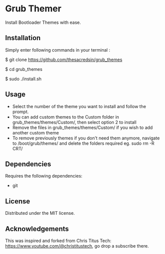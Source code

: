 Grub Themer
======================================
Install Bootloader Themes with ease.

Installation
---------------

Simply enter following commands in your terminal :

$ git clone https://github.com/thesacredsin/grub_themes

$ cd grub_themes

$ sudo ./install.sh

Usage
---------------
- Select the number of the theme you want to install and follow the prompt.
- You can add custom themes to the Custom folder in grub_themes/themes/Custom/, then select option 2 to install
- Remove the files in grub_themes/themes/Custom/ if you wish to add another custom theme
- To remove previously themes if you don't need them anymore, navigate to /boot/grub/themes/ and delete the folders required eg. sudo rm -R CRT/

Dependencies
---------------
Requires the following dependencies:
- git

License
----------
Distributed under the MIT license.

Acknowledgements
-------------------
This was inspired and forked from Chris Titus Tech: https://www.youtube.com/@christitustech, go drop a subscribe there.
